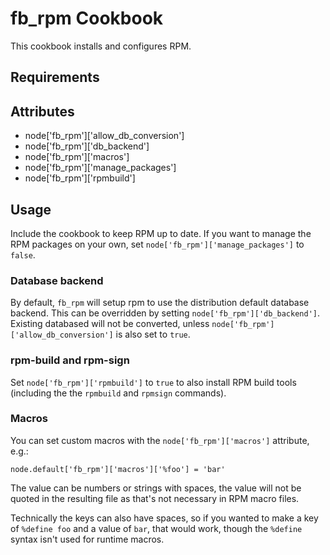 fb_rpm Cookbook
====================
This cookbook installs and configures RPM.

Requirements
------------

Attributes
----------
* node['fb_rpm']['allow_db_conversion']
* node['fb_rpm']['db_backend']
* node['fb_rpm']['macros']
* node['fb_rpm']['manage_packages']
* node['fb_rpm']['rpmbuild']

Usage
-----
Include the cookbook to keep RPM up to date. If you want to manage the RPM
packages on your own, set `node['fb_rpm']['manage_packages']` to `false`.

### Database backend
By default, `fb_rpm` will setup rpm to use the distribution default database
backend. This can be overridden by setting `node['fb_rpm']['db_backend']`.
Existing databased will not be converted, unless
`node['fb_rpm']['allow_db_conversion']` is also set to `true`.

### rpm-build and rpm-sign
Set `node['fb_rpm']['rpmbuild']` to `true` to also install RPM build tools
(including the the `rpmbuild` and `rpmsign` commands).

### Macros
You can set custom macros with the `node['fb_rpm']['macros']` attribute, e.g.:

```
node.default['fb_rpm']['macros']['%foo'] = 'bar'
```

The value can be numbers or strings with spaces, the value will not be quoted in
the resulting file as that's not necessary in RPM macro files.

Technically the keys can also have spaces, so if you wanted to make a key of
`%define foo` and a value of `bar`, that would work, though the `%define` syntax
isn't used for runtime macros.
